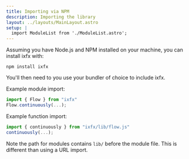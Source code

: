 ```yaml
---
title: Importing via NPM
description: Importing the library
layout: ../layouts/MainLayout.astro
setup: |
  import ModuleList from './ModuleList.astro';
---
```


Assuming you have Node.js and NPM installed on your machine, you can install ixfx with:

```
npm install ixfx
```

You'll then need to you use your bundler of choice to include ixfx.


Example module import:

```js
import { Flow } from "ixfx"
Flow.continuously(...);
```

Example function import:

```js
import { continuously } from "ixfx/lib/flow.js"
continuously(...);
```

Note the path for modules contains `lib/` before the module file. This is different than using a URL import.